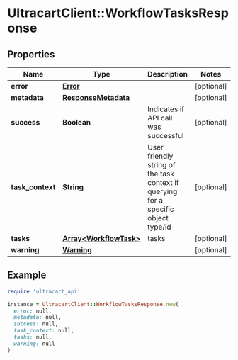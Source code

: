 # UltracartClient::WorkflowTasksResponse

## Properties

| Name | Type | Description | Notes |
| ---- | ---- | ----------- | ----- |
| **error** | [**Error**](Error.md) |  | [optional] |
| **metadata** | [**ResponseMetadata**](ResponseMetadata.md) |  | [optional] |
| **success** | **Boolean** | Indicates if API call was successful | [optional] |
| **task_context** | **String** | User friendly string of the task context if querying for a specific object type/id | [optional] |
| **tasks** | [**Array&lt;WorkflowTask&gt;**](WorkflowTask.md) | tasks | [optional] |
| **warning** | [**Warning**](Warning.md) |  | [optional] |

## Example

```ruby
require 'ultracart_api'

instance = UltracartClient::WorkflowTasksResponse.new(
  error: null,
  metadata: null,
  success: null,
  task_context: null,
  tasks: null,
  warning: null
)
```

